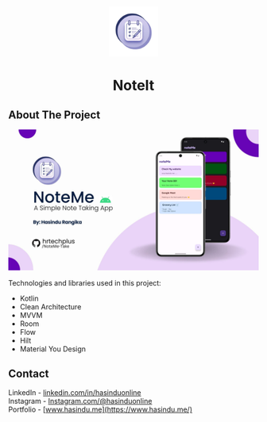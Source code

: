 <div align="center">
    <a>
        <img src="/noteicon.png" alt="Logo" width="100" height="100">
    </a>
    <h1 align="center">NoteIt</h1>

</div>

## About The Project
 <a>
        <img src="/NoteMe.jpg" alt="Logo" >
    </a>

Technologies and libraries used in this project:
<ul>
  <li>Kotlin</li>
  <li>Clean Architecture</li>
  <li>MVVM</li>
  <li>Room</li>
  <li>Flow</li>
  <li>Hilt</li>
  <li>Material You Design</li>
</ul>

## Contact

LinkedIn - [linkedin.com/in/hasinduonline](https://linkedin.com/in/hasinduonline)<br />
Instagram - [Instagram.com/@hasinduonline](https://www.instagram.com/hasinduonline/)<br />
Portfolio - [www.hasindu.me](https://www.hasindu.me/)<br />


